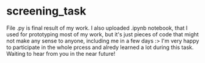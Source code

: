 # screening_task
File .py is final result of my work. I also uploaded .ipynb notebook, that I used for prototyping most of my work, 
but it's just pieces of code that might not make any sense to anyone, including me in a few days :>
I'm very happy to participate in the whole prcess and alredy learned a lot during this task. 
Waiting to hear from you in the near future!
